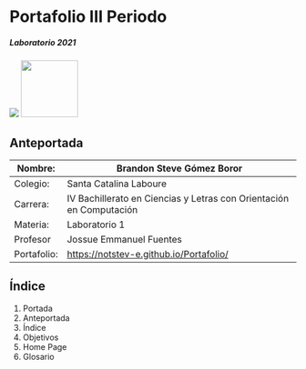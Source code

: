 # Portafolio III Periodo
##### Laboratorio 2021
<img src="https://paraprogramar.club/wp-content/uploads/First-programming-languages.jpg">

<img src="https://lh3.googleusercontent.com/XTgazty_sv7ga1bAbuwg0FYBDspiRFRBppL7MrwJyC67hJyYT7gSblo58ISUXWYeuw_7iDi_Dg--wJY=w1366-h657" width="100px">



## Anteportada

| Nombre:  | Brandon Steve Gómez Boror  |
| ------------ | ------------ |
| Colegio:  | Santa Catalina Laboure  |
| Carrera:  | IV Bachillerato en Ciencias y Letras con Orientación en Computación  |
| Materia:  | Laboratorio 1  |
| Profesor  | Jossue Emmanuel Fuentes  |
| Portafolio:  | https://notstev-e.github.io/Portafolio/  |


## Índice

1. Portada
2. Anteportada
3. Índice
4. Objetivos
5. Home Page
6. Glosario
